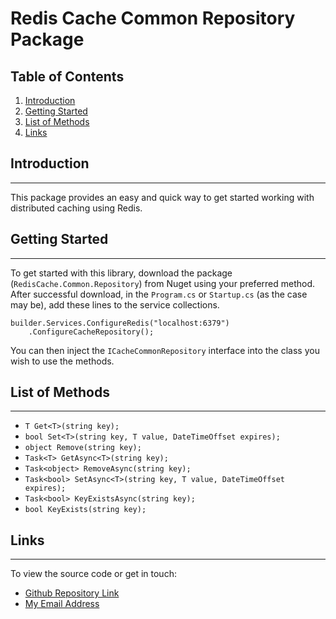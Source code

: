 # Redis Cache Common Repository Package

## Table of Contents
1. [Introduction](#introduction)
2. [Getting Started](#getting-started)
3. [List of Methods](#list-of-methods)
4. [Links](#links)

## Introduction
***
This package provides an easy and quick way to get started working with distributed caching using Redis.

## Getting Started
***
To get started with this library, download the package (```RedisCache.Common.Repository```) from Nuget using your preferred method.
After successful download, in the ```Program.cs``` or ```Startup.cs``` (as the case may be), add these lines to the service collections.
```
builder.Services.ConfigureRedis("localhost:6379")
    .ConfigureCacheRepository();
```
You can then inject the ```ICacheCommonRepository``` interface into the class you wish to use the methods.

## List of Methods
***
* ```T Get<T>(string key);```
* ```bool Set<T>(string key, T value, DateTimeOffset expires);```
* ```object Remove(string key);```
* ```Task<T> GetAsync<T>(string key);```
* ```Task<object> RemoveAsync(string key);```
* ```Task<bool> SetAsync<T>(string key, T value, DateTimeOffset expires);```
* ```Task<bool> KeyExistsAsync(string key);```
* ```bool KeyExists(string key);```

## Links
***
To view the source code or get in touch:
* [Github Repository Link](https://github.com/ojotobar/RedisCache.Common.Repository)
* [My Email Address](ojotobar@gmail.com)